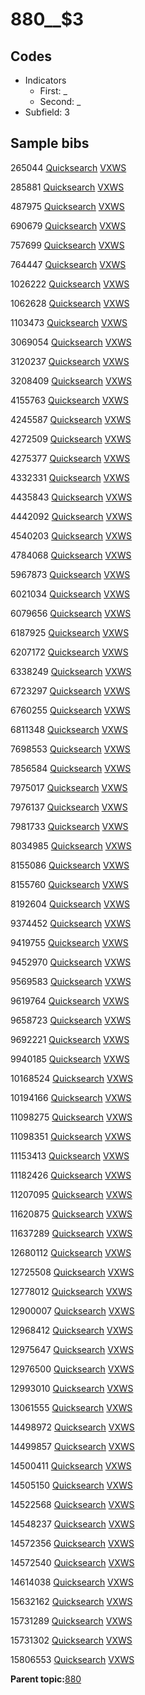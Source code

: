 # 880\_\_$3

## Codes

-   Indicators
    -   First: \_
    -   Second: \_
-   Subfield: 3

## Sample bibs

265044 [Quicksearch](https://search.library.yale.edu/catalog/265044) [VXWS](http://prodorbis.library.yale.edu:7014/vxws/GetHoldingsService?bibId=265044)

285881 [Quicksearch](https://search.library.yale.edu/catalog/285881) [VXWS](http://prodorbis.library.yale.edu:7014/vxws/GetHoldingsService?bibId=285881)

487975 [Quicksearch](https://search.library.yale.edu/catalog/487975) [VXWS](http://prodorbis.library.yale.edu:7014/vxws/GetHoldingsService?bibId=487975)

690679 [Quicksearch](https://search.library.yale.edu/catalog/690679) [VXWS](http://prodorbis.library.yale.edu:7014/vxws/GetHoldingsService?bibId=690679)

757699 [Quicksearch](https://search.library.yale.edu/catalog/757699) [VXWS](http://prodorbis.library.yale.edu:7014/vxws/GetHoldingsService?bibId=757699)

764447 [Quicksearch](https://search.library.yale.edu/catalog/764447) [VXWS](http://prodorbis.library.yale.edu:7014/vxws/GetHoldingsService?bibId=764447)

1026222 [Quicksearch](https://search.library.yale.edu/catalog/1026222) [VXWS](http://prodorbis.library.yale.edu:7014/vxws/GetHoldingsService?bibId=1026222)

1062628 [Quicksearch](https://search.library.yale.edu/catalog/1062628) [VXWS](http://prodorbis.library.yale.edu:7014/vxws/GetHoldingsService?bibId=1062628)

1103473 [Quicksearch](https://search.library.yale.edu/catalog/1103473) [VXWS](http://prodorbis.library.yale.edu:7014/vxws/GetHoldingsService?bibId=1103473)

3069054 [Quicksearch](https://search.library.yale.edu/catalog/3069054) [VXWS](http://prodorbis.library.yale.edu:7014/vxws/GetHoldingsService?bibId=3069054)

3120237 [Quicksearch](https://search.library.yale.edu/catalog/3120237) [VXWS](http://prodorbis.library.yale.edu:7014/vxws/GetHoldingsService?bibId=3120237)

3208409 [Quicksearch](https://search.library.yale.edu/catalog/3208409) [VXWS](http://prodorbis.library.yale.edu:7014/vxws/GetHoldingsService?bibId=3208409)

4155763 [Quicksearch](https://search.library.yale.edu/catalog/4155763) [VXWS](http://prodorbis.library.yale.edu:7014/vxws/GetHoldingsService?bibId=4155763)

4245587 [Quicksearch](https://search.library.yale.edu/catalog/4245587) [VXWS](http://prodorbis.library.yale.edu:7014/vxws/GetHoldingsService?bibId=4245587)

4272509 [Quicksearch](https://search.library.yale.edu/catalog/4272509) [VXWS](http://prodorbis.library.yale.edu:7014/vxws/GetHoldingsService?bibId=4272509)

4275377 [Quicksearch](https://search.library.yale.edu/catalog/4275377) [VXWS](http://prodorbis.library.yale.edu:7014/vxws/GetHoldingsService?bibId=4275377)

4332331 [Quicksearch](https://search.library.yale.edu/catalog/4332331) [VXWS](http://prodorbis.library.yale.edu:7014/vxws/GetHoldingsService?bibId=4332331)

4435843 [Quicksearch](https://search.library.yale.edu/catalog/4435843) [VXWS](http://prodorbis.library.yale.edu:7014/vxws/GetHoldingsService?bibId=4435843)

4442092 [Quicksearch](https://search.library.yale.edu/catalog/4442092) [VXWS](http://prodorbis.library.yale.edu:7014/vxws/GetHoldingsService?bibId=4442092)

4540203 [Quicksearch](https://search.library.yale.edu/catalog/4540203) [VXWS](http://prodorbis.library.yale.edu:7014/vxws/GetHoldingsService?bibId=4540203)

4784068 [Quicksearch](https://search.library.yale.edu/catalog/4784068) [VXWS](http://prodorbis.library.yale.edu:7014/vxws/GetHoldingsService?bibId=4784068)

5967873 [Quicksearch](https://search.library.yale.edu/catalog/5967873) [VXWS](http://prodorbis.library.yale.edu:7014/vxws/GetHoldingsService?bibId=5967873)

6021034 [Quicksearch](https://search.library.yale.edu/catalog/6021034) [VXWS](http://prodorbis.library.yale.edu:7014/vxws/GetHoldingsService?bibId=6021034)

6079656 [Quicksearch](https://search.library.yale.edu/catalog/6079656) [VXWS](http://prodorbis.library.yale.edu:7014/vxws/GetHoldingsService?bibId=6079656)

6187925 [Quicksearch](https://search.library.yale.edu/catalog/6187925) [VXWS](http://prodorbis.library.yale.edu:7014/vxws/GetHoldingsService?bibId=6187925)

6207172 [Quicksearch](https://search.library.yale.edu/catalog/6207172) [VXWS](http://prodorbis.library.yale.edu:7014/vxws/GetHoldingsService?bibId=6207172)

6338249 [Quicksearch](https://search.library.yale.edu/catalog/6338249) [VXWS](http://prodorbis.library.yale.edu:7014/vxws/GetHoldingsService?bibId=6338249)

6723297 [Quicksearch](https://search.library.yale.edu/catalog/6723297) [VXWS](http://prodorbis.library.yale.edu:7014/vxws/GetHoldingsService?bibId=6723297)

6760255 [Quicksearch](https://search.library.yale.edu/catalog/6760255) [VXWS](http://prodorbis.library.yale.edu:7014/vxws/GetHoldingsService?bibId=6760255)

6811348 [Quicksearch](https://search.library.yale.edu/catalog/6811348) [VXWS](http://prodorbis.library.yale.edu:7014/vxws/GetHoldingsService?bibId=6811348)

7698553 [Quicksearch](https://search.library.yale.edu/catalog/7698553) [VXWS](http://prodorbis.library.yale.edu:7014/vxws/GetHoldingsService?bibId=7698553)

7856584 [Quicksearch](https://search.library.yale.edu/catalog/7856584) [VXWS](http://prodorbis.library.yale.edu:7014/vxws/GetHoldingsService?bibId=7856584)

7975017 [Quicksearch](https://search.library.yale.edu/catalog/7975017) [VXWS](http://prodorbis.library.yale.edu:7014/vxws/GetHoldingsService?bibId=7975017)

7976137 [Quicksearch](https://search.library.yale.edu/catalog/7976137) [VXWS](http://prodorbis.library.yale.edu:7014/vxws/GetHoldingsService?bibId=7976137)

7981733 [Quicksearch](https://search.library.yale.edu/catalog/7981733) [VXWS](http://prodorbis.library.yale.edu:7014/vxws/GetHoldingsService?bibId=7981733)

8034985 [Quicksearch](https://search.library.yale.edu/catalog/8034985) [VXWS](http://prodorbis.library.yale.edu:7014/vxws/GetHoldingsService?bibId=8034985)

8155086 [Quicksearch](https://search.library.yale.edu/catalog/8155086) [VXWS](http://prodorbis.library.yale.edu:7014/vxws/GetHoldingsService?bibId=8155086)

8155760 [Quicksearch](https://search.library.yale.edu/catalog/8155760) [VXWS](http://prodorbis.library.yale.edu:7014/vxws/GetHoldingsService?bibId=8155760)

8192604 [Quicksearch](https://search.library.yale.edu/catalog/8192604) [VXWS](http://prodorbis.library.yale.edu:7014/vxws/GetHoldingsService?bibId=8192604)

9374452 [Quicksearch](https://search.library.yale.edu/catalog/9374452) [VXWS](http://prodorbis.library.yale.edu:7014/vxws/GetHoldingsService?bibId=9374452)

9419755 [Quicksearch](https://search.library.yale.edu/catalog/9419755) [VXWS](http://prodorbis.library.yale.edu:7014/vxws/GetHoldingsService?bibId=9419755)

9452970 [Quicksearch](https://search.library.yale.edu/catalog/9452970) [VXWS](http://prodorbis.library.yale.edu:7014/vxws/GetHoldingsService?bibId=9452970)

9569583 [Quicksearch](https://search.library.yale.edu/catalog/9569583) [VXWS](http://prodorbis.library.yale.edu:7014/vxws/GetHoldingsService?bibId=9569583)

9619764 [Quicksearch](https://search.library.yale.edu/catalog/9619764) [VXWS](http://prodorbis.library.yale.edu:7014/vxws/GetHoldingsService?bibId=9619764)

9658723 [Quicksearch](https://search.library.yale.edu/catalog/9658723) [VXWS](http://prodorbis.library.yale.edu:7014/vxws/GetHoldingsService?bibId=9658723)

9692221 [Quicksearch](https://search.library.yale.edu/catalog/9692221) [VXWS](http://prodorbis.library.yale.edu:7014/vxws/GetHoldingsService?bibId=9692221)

9940185 [Quicksearch](https://search.library.yale.edu/catalog/9940185) [VXWS](http://prodorbis.library.yale.edu:7014/vxws/GetHoldingsService?bibId=9940185)

10168524 [Quicksearch](https://search.library.yale.edu/catalog/10168524) [VXWS](http://prodorbis.library.yale.edu:7014/vxws/GetHoldingsService?bibId=10168524)

10194166 [Quicksearch](https://search.library.yale.edu/catalog/10194166) [VXWS](http://prodorbis.library.yale.edu:7014/vxws/GetHoldingsService?bibId=10194166)

11098275 [Quicksearch](https://search.library.yale.edu/catalog/11098275) [VXWS](http://prodorbis.library.yale.edu:7014/vxws/GetHoldingsService?bibId=11098275)

11098351 [Quicksearch](https://search.library.yale.edu/catalog/11098351) [VXWS](http://prodorbis.library.yale.edu:7014/vxws/GetHoldingsService?bibId=11098351)

11153413 [Quicksearch](https://search.library.yale.edu/catalog/11153413) [VXWS](http://prodorbis.library.yale.edu:7014/vxws/GetHoldingsService?bibId=11153413)

11182426 [Quicksearch](https://search.library.yale.edu/catalog/11182426) [VXWS](http://prodorbis.library.yale.edu:7014/vxws/GetHoldingsService?bibId=11182426)

11207095 [Quicksearch](https://search.library.yale.edu/catalog/11207095) [VXWS](http://prodorbis.library.yale.edu:7014/vxws/GetHoldingsService?bibId=11207095)

11620875 [Quicksearch](https://search.library.yale.edu/catalog/11620875) [VXWS](http://prodorbis.library.yale.edu:7014/vxws/GetHoldingsService?bibId=11620875)

11637289 [Quicksearch](https://search.library.yale.edu/catalog/11637289) [VXWS](http://prodorbis.library.yale.edu:7014/vxws/GetHoldingsService?bibId=11637289)

12680112 [Quicksearch](https://search.library.yale.edu/catalog/12680112) [VXWS](http://prodorbis.library.yale.edu:7014/vxws/GetHoldingsService?bibId=12680112)

12725508 [Quicksearch](https://search.library.yale.edu/catalog/12725508) [VXWS](http://prodorbis.library.yale.edu:7014/vxws/GetHoldingsService?bibId=12725508)

12778012 [Quicksearch](https://search.library.yale.edu/catalog/12778012) [VXWS](http://prodorbis.library.yale.edu:7014/vxws/GetHoldingsService?bibId=12778012)

12900007 [Quicksearch](https://search.library.yale.edu/catalog/12900007) [VXWS](http://prodorbis.library.yale.edu:7014/vxws/GetHoldingsService?bibId=12900007)

12968412 [Quicksearch](https://search.library.yale.edu/catalog/12968412) [VXWS](http://prodorbis.library.yale.edu:7014/vxws/GetHoldingsService?bibId=12968412)

12975647 [Quicksearch](https://search.library.yale.edu/catalog/12975647) [VXWS](http://prodorbis.library.yale.edu:7014/vxws/GetHoldingsService?bibId=12975647)

12976500 [Quicksearch](https://search.library.yale.edu/catalog/12976500) [VXWS](http://prodorbis.library.yale.edu:7014/vxws/GetHoldingsService?bibId=12976500)

12993010 [Quicksearch](https://search.library.yale.edu/catalog/12993010) [VXWS](http://prodorbis.library.yale.edu:7014/vxws/GetHoldingsService?bibId=12993010)

13061555 [Quicksearch](https://search.library.yale.edu/catalog/13061555) [VXWS](http://prodorbis.library.yale.edu:7014/vxws/GetHoldingsService?bibId=13061555)

14498972 [Quicksearch](https://search.library.yale.edu/catalog/14498972) [VXWS](http://prodorbis.library.yale.edu:7014/vxws/GetHoldingsService?bibId=14498972)

14499857 [Quicksearch](https://search.library.yale.edu/catalog/14499857) [VXWS](http://prodorbis.library.yale.edu:7014/vxws/GetHoldingsService?bibId=14499857)

14500411 [Quicksearch](https://search.library.yale.edu/catalog/14500411) [VXWS](http://prodorbis.library.yale.edu:7014/vxws/GetHoldingsService?bibId=14500411)

14505150 [Quicksearch](https://search.library.yale.edu/catalog/14505150) [VXWS](http://prodorbis.library.yale.edu:7014/vxws/GetHoldingsService?bibId=14505150)

14522568 [Quicksearch](https://search.library.yale.edu/catalog/14522568) [VXWS](http://prodorbis.library.yale.edu:7014/vxws/GetHoldingsService?bibId=14522568)

14548237 [Quicksearch](https://search.library.yale.edu/catalog/14548237) [VXWS](http://prodorbis.library.yale.edu:7014/vxws/GetHoldingsService?bibId=14548237)

14572356 [Quicksearch](https://search.library.yale.edu/catalog/14572356) [VXWS](http://prodorbis.library.yale.edu:7014/vxws/GetHoldingsService?bibId=14572356)

14572540 [Quicksearch](https://search.library.yale.edu/catalog/14572540) [VXWS](http://prodorbis.library.yale.edu:7014/vxws/GetHoldingsService?bibId=14572540)

14614038 [Quicksearch](https://search.library.yale.edu/catalog/14614038) [VXWS](http://prodorbis.library.yale.edu:7014/vxws/GetHoldingsService?bibId=14614038)

15632162 [Quicksearch](https://search.library.yale.edu/catalog/15632162) [VXWS](http://prodorbis.library.yale.edu:7014/vxws/GetHoldingsService?bibId=15632162)

15731289 [Quicksearch](https://search.library.yale.edu/catalog/15731289) [VXWS](http://prodorbis.library.yale.edu:7014/vxws/GetHoldingsService?bibId=15731289)

15731302 [Quicksearch](https://search.library.yale.edu/catalog/15731302) [VXWS](http://prodorbis.library.yale.edu:7014/vxws/GetHoldingsService?bibId=15731302)

15806553 [Quicksearch](https://search.library.yale.edu/catalog/15806553) [VXWS](http://prodorbis.library.yale.edu:7014/vxws/GetHoldingsService?bibId=15806553)

**Parent topic:**[880](../../tags/880/880.md)


